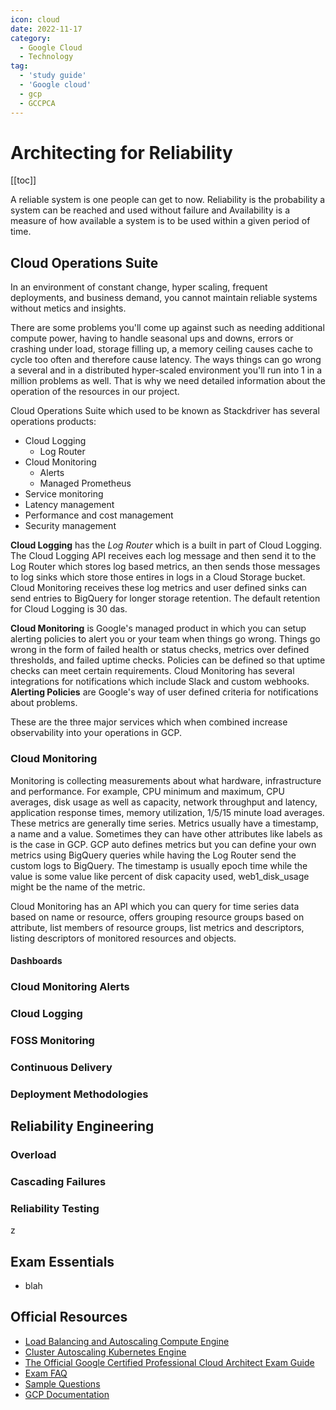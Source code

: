 ```yaml
---
icon: cloud
date: 2022-11-17
category:
  - Google Cloud
  - Technology
tag:
  - 'study guide'
  - 'Google cloud'
  - gcp
  - GCCPCA
---
```


# Architecting for Reliability

[[toc]]

A reliable system is one people can get to now. Reliability is the probability a system can be reached and used without failure and Availability is a measure of how available a system is to be used within a given period of time.

## Cloud Operations Suite
In an environment of constant change, hyper scaling, frequent deployments, and business demand, you cannot maintain reliable systems without metics and insights.

There are some problems you'll come up against such as needing additional compute power, having to handle seasonal ups and downs, errors or crashing under load, storage filling up, a memory ceiling causes cache to cycle too often and therefore cause latency. The ways things can go wrong a several and in a distributed hyper-scaled environment you'll run into 1 in a million problems as well. That is why we need detailed information about the operation of the resources in our project.

Cloud Operations Suite which used to be known as Stackdriver has several operations products:

* Cloud Logging
  * Log Router
* Cloud Monitoring
  * Alerts
  * Managed Prometheus
* Service monitoring
* Latency management
* Performance and cost management
* Security management

**Cloud Logging** has the *Log Router* which is a built in part of Cloud Logging. The Cloud Logging API receives each log message and then send it to the Log Router which stores log based metrics, an then sends those messages to log sinks which store those entires in logs in a Cloud Storage bucket. Cloud Monitoring receives these log metrics and user defined sinks can send entries to BigQuery for longer storage retention. The default retention for Cloud Logging is 30 das.

**Cloud Monitoring** is Google's managed product in which you can setup alerting policies to alert you or your team when things go wrong. Things go wrong in the form of failed health or status checks, metrics over defined thresholds, and failed uptime checks. Policies can be defined so that uptime checks can meet certain requirements. Cloud Monitoring has several integrations for notifications which include Slack and custom webhooks. **Alerting Policies** are Google's way of user defined criteria for notifications about problems.

These are the three major services which when combined increase observability into your operations in GCP.

### Cloud Monitoring
Monitoring is collecting measurements about what hardware, infrastructure and performance. For example, CPU minimum and maximum, CPU averages, disk usage as well as capacity, network throughput and latency, application response times, memory utilization, 1/5/15 minute load averages. These metrics are generally time series. Metrics usually have a timestamp, a name and a value. Sometimes they can have other attributes like labels as is the case in GCP. GCP auto defines metrics but you can define your own metrics using BigQuery queries while having the Log Router send the custom logs to BigQuery. The timestamp is usually epoch time while the value is some value like percent of disk capacity used, web1_disk_usage might be the name of the metric.

Cloud Monitoring has an API which you can query for time series data based on name or resource, offers grouping resource groups based on attribute, list members of resource groups, list metrics and descriptors, listing descriptors of monitored resources and objects.

#### Dashboards
### Cloud Monitoring Alerts
### Cloud Logging
### FOSS Monitoring
### Continuous Delivery
### Deployment Methodologies
## Reliability Engineering
### Overload
### Cascading Failures
### Reliability Testing
z

## Exam Essentials

* blah

## Official Resources
* [Load Balancing and Autoscaling Compute Engine](https://cloud.Google.com/compute/docs/load-balancing-and-autoscaling#:~:text=documentation%20for%20descriptions.-,Autoscaling,need%20for%20resources%20is%20lower.)
* [Cluster Autoscaling Kubernetes Engine](https://cloud.Google.com/kubernetes-engine/docs/concepts/cluster-autoscaler)
* [The Official Google Certified Professional Cloud Architect Exam
  Guide](http://cloud.Google.com/certification/guides/professional-cloud-architect)
* [Exam FAQ](http://cloud.Google.com/certification/faqs/#0)
* [Sample Questions](http://cloud.Google.com/certiications/cloud-architect)
* [GCP Documentation](http://cloud.Google.com/docs)